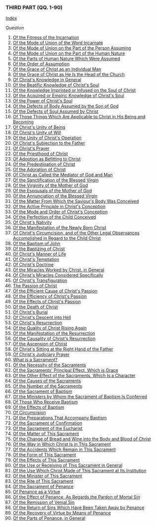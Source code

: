 

### THIRD PART (QQ. 1-90)

[Index](index.html)

Question
1. [Of the Fitness of the Incarnation](./books/Summa%20Theologica/01.%20Incarnation%20(26)/01.%20General%20(3)/01.%20Fitness%20of%20the%20Incarnation.md)
2. [Of the Mode of Union of the Word Incarnate](./books/Summa%20Theologica/01.%20Incarnation%20(26)/01.%20General%20(3)/02.%20Mode%20of%20Union%20of%20the%20Word%20Incarnate.md)
3. [Of the Mode of Union on the Part of the Person Assuming](./books/Summa%20Theologica/01.%20Incarnation%20(26)/01.%20General%20(3)/03.%20Mode%20of%20Union%20on%20the%20Part%20of%20the%20Person%20Assuming.md)
4. [Of the Mode of Union on the Part of the Human Nature](./books/Summa%20Theologica/01.%20Incarnation%20(26)/04.%20Nature%20(12)/04.%20Mode%20of%20Union%20on%20the%20Part%20of%20the%20Human%20Nature.md)
5. [Of the Parts of Human Nature Which Were Assumed](./books/Summa%20Theologica/01.%20Incarnation%20(26)/04.%20Nature%20(12)/05.%20Parts%20of%20Human%20Nature%20Which%20Were%20Assumed.md)
6. [Of the Order of Assumption](./books/Summa%20Theologica/01.%20Incarnation%20(26)/04.%20Nature%20(12)/06.%20Order%20of%20Assumption.md)
7. [Of the Grace of Christ as an Individual Man](./books/Summa%20Theologica/01.%20Incarnation%20(26)/04.%20Nature%20(12)/07.%20Grace%20of%20Christ%20as%20an%20Individual%20Man.md)
8. [Of the Grace of Christ as He Is the Head of the Church](./books/Summa%20Theologica/01.%20Incarnation%20(26)/04.%20Nature%20(12)/08.%20Grace%20of%20Christ,%20as%20He%20Is%20the%20Head%20of%20the%20Church.md)
9. [Of Christ's Knowledge in General](./books/Summa%20Theologica/01.%20Incarnation%20(26)/04.%20Nature%20(12)/09.%20Christ's%20Knowledge%20in%20General.md)
10. [Of the Beatific Knowledge of Christ's Soul](./books/Summa%20Theologica/01.%20Incarnation%20(26)/04.%20Nature%20(12)/10.%20Beatific%20Knowledge%20of%20Christ's%20Soul.md)
11. [Of the Knowledge Imprinted or Infused on the Soul of Christ](./books/Summa%20Theologica/01.%20Incarnation%20(26)/04.%20Nature%20(12)/11.%20Knowledge%20Imprinted%20or%20Infused%20in%20the%20Soul%20of%20Christ.md)
12. [Of the Acquired or Empiric Knowledge of Christ's Soul](./books/Summa%20Theologica/01.%20Incarnation%20(26)/04.%20Nature%20(12)/12.%20Acquired%20or%20Empiric%20Knowledge%20of%20Christ's%20Soul.md)
13. [Of the Power of Christ's Soul](./books/Summa%20Theologica/01.%20Incarnation%20(26)/04.%20Nature%20(12)/13.%20Power%20of%20Christ's%20Soul.md)
14. [Of the Defects of Body Assumed by the Son of God](./books/Summa%20Theologica/01.%20Incarnation%20(26)/04.%20Nature%20(12)/14.%20Defects%20of%20Body%20Assumed%20by%20the%20Son%20of%20God.md)
15. [Of the Defects of Soul Assumed by Christ](./books/Summa%20Theologica/01.%20Incarnation%20(26)/04.%20Nature%20(12)/15.%20Defects%20of%20Soul%20Assumed%20by%20Christ.md)
16. [Of Those Things Which Are Applicable to Christ in His Being and Becoming](./books/Summa%20Theologica/01.%20Incarnation%20(26)/16.%20Consequences%20(11)/16.%20Those%20Things%20Which%20Are%20Applicable%20to%20Christ%20in%20His%20Being%20and%20Becoming.md)
17. [Of Christ's Unity of Being](./books/Summa%20Theologica/01.%20Incarnation%20(26)/16.%20Consequences%20(11)/17.%20Christ's%20Unity%20of%20Being.md)
18. [Of Christ's Unity of Will](./books/Summa%20Theologica/01.%20Incarnation%20(26)/16.%20Consequences%20(11)/18.%20Christ's%20Unity%20of%20Will.md)
19. [Of the Unity of Christ's Operation](./books/Summa%20Theologica/01.%20Incarnation%20(26)/16.%20Consequences%20(11)/19.%20Unity%20of%20Christ's%20Operation.md)
20. [Of Christ's Subjection to the Father](./books/Summa%20Theologica/01.%20Incarnation%20(26)/16.%20Consequences%20(11)/20.%20Christ's%20Subjection%20to%20the%20Father.md)
21. [Of Christ's Prayer](./books/Summa%20Theologica/01.%20Incarnation%20(26)/16.%20Consequences%20(11)/21.%20Christ's%20Prayer.md)
22. [Of the Priesthood of Christ](./books/Summa%20Theologica/01.%20Incarnation%20(26)/16.%20Consequences%20(11)/22.%20Priesthood%20of%20Christ.md)
23. [Of Adoption as Befitting to Christ](./books/Summa%20Theologica/01.%20Incarnation%20(26)/16.%20Consequences%20(11)/23.%20Adoption%20as%20Befitting%20to%20Christ.md)
24. [Of the Predestination of Christ](./books/Summa%20Theologica/01.%20Incarnation%20(26)/16.%20Consequences%20(11)/24.%20Predestination%20of%20Christ.md)
25. [Of the Adoration of Christ](./books/Summa%20Theologica/01.%20Incarnation%20(26)/16.%20Consequences%20(11)/25.%20Adoration%20of%20Christ.md)
26. [Of Christ as Called the Mediator of God and Man](./books/Summa%20Theologica/01.%20Incarnation%20(26)/16.%20Consequences%20(11)/26.%20Christ%20as%20Called%20the%20Mediator%20of%20God%20and%20Man.md)
27. [Of the Sanctification of the Blessed Virgin](./books/Summa%20Theologica/27.%20The%20Life%20of%20Christ%20(33)/27.%20St.%20Thomas%20and%20the%20Immaculate%20Conception%20(Editorial%20Note).md)
28. [Of the Virginity of the Mother of God](./books/Summa%20Theologica/27.%20The%20Life%20of%20Christ%20(33)/28.%20Virginity%20of%20the%20Mother%20of%20God.md)
29. [Of the Espousals of the Mother of God](./books/Summa%20Theologica/27.%20The%20Life%20of%20Christ%20(33)/29.%20Espousals%20of%20the%20Mother%20of%20God.md)
30. [Of the Annunciation of the Blessed Virgin](./books/Summa%20Theologica/27.%20The%20Life%20of%20Christ%20(33)/30.%20Annunciation%20of%20the%20Blessed%20Virgin.md)
31. [Of the Matter From Which the Saviour's Body Was Conceived](./books/Summa%20Theologica/27.%20The%20Life%20of%20Christ%20(33)/31.%20Matter%20From%20Which%20the%20Saviour's%20Body%20Was%20Conceived.md)
32. [Of the Active Principle in Christ's Conception](./books/Summa%20Theologica/27.%20The%20Life%20of%20Christ%20(33)/32.%20Active%20Principle%20in%20Christ's%20Conception.md)
33. [Of the Mode and Order of Christ's Conception](./books/Summa%20Theologica/27.%20The%20Life%20of%20Christ%20(33)/33.%20Mode%20and%20Order%20of%20Christ's%20Conception.md)
34. [Of the Perfection of the Child Conceived](./books/Summa%20Theologica/27.%20The%20Life%20of%20Christ%20(33)/34.%20Perfection%20of%20the%20Child%20Conceived.md)
35. [Of Christ's Nativity](./books/Summa%20Theologica/27.%20The%20Life%20of%20Christ%20(33)/35.%20Christ's%20Nativity.md)
36. [Of the Manifestation of the Newly Born Christ](./books/Summa%20Theologica/27.%20The%20Life%20of%20Christ%20(33)/36.%20Manifestation%20of%20the%20Newly%20Born%20Christ.md)
37. [Of Christ's Circumcision, and of the Other Legal Observances Accomplished in Regard to the Child Christ](./books/Summa%20Theologica/27.%20The%20Life%20of%20Christ%20(33)/37.%20Christ's%20Circumcision,%20and%20of%20the%20Other%20Legal%20Observances%20Accomplished%20in%20Regard%20to%20the%20Child%20Christ.md)
38. [Of the Baptism of John](./books/Summa%20Theologica/27.%20The%20Life%20of%20Christ%20(33)/38.%20Baptism%20of%20John.md)
39. [Of the Baptizing of Christ](./books/Summa%20Theologica/27.%20The%20Life%20of%20Christ%20(33)/39.%20Baptizing%20of%20Christ.md)
40. [Of Christ's Manner of Life](./books/Summa%20Theologica/27.%20The%20Life%20of%20Christ%20(33)/40.%20Christ's%20Manner%20of%20Life.md)
41. [Of Christ's Temptation](./books/Summa%20Theologica/27.%20The%20Life%20of%20Christ%20(33)/41.%20Christ's%20Temptation.md)
42. [Of Christ's Doctrine](./books/Summa%20Theologica/27.%20The%20Life%20of%20Christ%20(33)/42.%20Christ's%20Doctrine.md)
43. [Of the Miracles Worked by Christ, in General](./books/Summa%20Theologica/27.%20The%20Life%20of%20Christ%20(33)/43.%20Miracles%20Worked%20by%20Christ,%20in%20General.md)
44. [Of Christ's Miracles Considered Specifically](./books/Summa%20Theologica/27.%20The%20Life%20of%20Christ%20(33)/44.%20(Christ's)%20Miracles%20Considered%20Specifically.md)
45. [Of Christ's Transfiguration](./books/Summa%20Theologica/27.%20The%20Life%20of%20Christ%20(33)/45.%20Christ's%20Transfiguration.md)
46. [The Passion of Christ](./books/Summa%20Theologica/27.%20The%20Life%20of%20Christ%20(33)/46.%20Passion%20of%20Christ.md)
47. [Of the Efficient Cause of Christ's Passion](./books/Summa%20Theologica/27.%20The%20Life%20of%20Christ%20(33)/47.%20Efficient%20Cause%20of%20Christ's%20Passion.md)
48. [Of the Efficiency of Christ's Passion](./books/Summa%20Theologica/27.%20The%20Life%20of%20Christ%20(33)/48.%20Efficiency%20of%20Christ's%20Passion.md)
49. [Of the Effects of Christ's Passion](./books/Summa%20Theologica/27.%20The%20Life%20of%20Christ%20(33)/49.%20Effects%20of%20Christ's%20Passion.md)
50. [Of the Death of Christ](./books/Summa%20Theologica/27.%20The%20Life%20of%20Christ%20(33)/50.%20Death%20of%20Christ.md)
51. [Of Christ's Burial](./books/Summa%20Theologica/27.%20The%20Life%20of%20Christ%20(33)/51.%20Christ's%20Burial.md)
52. [Of Christ's Descent into Hell](./books/Summa%20Theologica/27.%20The%20Life%20of%20Christ%20(33)/52.%20Christ's%20Descent%20Into%20Hell.md)
53. [Of Christ's Resurrection](./books/Summa%20Theologica/27.%20The%20Life%20of%20Christ%20(33)/53.%20Christ's%20Resurrection.md)
54. [Of the Quality of Christ Rising Again](./books/Summa%20Theologica/27.%20The%20Life%20of%20Christ%20(33)/54.%20Quality%20of%20Christ%20Rising%20Again.md)
55. [Of the Manifestation of the Resurrection](./books/Summa%20Theologica/27.%20The%20Life%20of%20Christ%20(33)/55.%20Manifestation%20of%20the%20Resurrection.md)
56. [Of the Causality of Christ's Resurrection](./books/Summa%20Theologica/27.%20The%20Life%20of%20Christ%20(33)/56.%20Causality%20of%20Christ's%20Resurrection.md)
57. [Of the Ascension of Christ](./books/Summa%20Theologica/27.%20The%20Life%20of%20Christ%20(33)/57.%20Ascension%20of%20Christ.md)
58. [Of Christ's Sitting at the Right Hand of the Father](./books/Summa%20Theologica/27.%20The%20Life%20of%20Christ%20(33)/58.%20Christ's%20Sitting%20at%20the%20Right%20Hand%20of%20the%20Father.md)
59. [Of Christ's Judiciary Prayer](./books/Summa%20Theologica/27.%20The%20Life%20of%20Christ%20(33)/59.%20Christ's%20Judiciary%20Power.md)
60. [What is a Sacrament?](./books/Summa%20Theologica/60.%20Sacraments%20(31)/60.%20Sacraments%20in%20General%20(6)/60.%20What%20Is%20a%20Sacrament?.md)
61. [Of the Necessity of the Sacraments](./books/Summa%20Theologica/60.%20Sacraments%20(31)/60.%20Sacraments%20in%20General%20(6)/61.%20Necessity%20of%20the%20Sacraments.md)
62. [Of the Sacraments' Principal Effect, Which is Grace](./books/Summa%20Theologica/60.%20Sacraments%20(31)/60.%20Sacraments%20in%20General%20(6)/62.%20Sacraments'%20Principal%20Effect,%20Which%20Is%20Grace.md)
63. [Of the Other Effect of the Sacraments, Which Is a Character](./books/Summa%20Theologica/60.%20Sacraments%20(31)/60.%20Sacraments%20in%20General%20(6)/63.%20Other%20Effect%20of%20the%20Sacraments,%20Which%20Is%20a%20Character.md)
64. [Of the Causes of the Sacraments](./books/Summa%20Theologica/60.%20Sacraments%20(31)/60.%20Sacraments%20in%20General%20(6)/64.%20Causes%20of%20the%20Sacraments.md)
65. [Of the Number of the Sacraments](./books/Summa%20Theologica/60.%20Sacraments%20(31)/60.%20Sacraments%20in%20General%20(6)/65.%20Number%20of%20the%20Sacraments.md)
66. [Of the Sacrament of Baptism](./books/Summa%20Theologica/60.%20Sacraments%20(31)/66.%20Baptism%20(6)/66.%20Sacrament%20of%20Baptism.md)
67. [Of the Ministers by Whom the Sacrament of Baptism Is Conferred](./books/Summa%20Theologica/60.%20Sacraments%20(31)/66.%20Baptism%20(6)/67.%20Ministers%20by%20Whom%20the%20Sacrament%20of%20Baptism%20Is%20Conferred.md)
68. [Of Those Who Receive Baptism](./books/Summa%20Theologica/60.%20Sacraments%20(31)/66.%20Baptism%20(6)/68.%20Those%20Who%20Receive%20Baptism.md)
69. [Of the Effects of Baptism](./books/Summa%20Theologica/60.%20Sacraments%20(31)/66.%20Baptism%20(6)/69.%20Effects%20of%20Baptism.md)
70. [Of Circumcision](./books/Summa%20Theologica/60.%20Sacraments%20(31)/66.%20Baptism%20(6)/70.%20Circumcision.md)
71. [Of the Preparations That Accompany Baptism](./books/Summa%20Theologica/60.%20Sacraments%20(31)/66.%20Baptism%20(6)/71.%20Preparations%20that%20Accompany%20Baptism.md)
72. [Of the Sacrament of Confirmation](./books/Summa%20Theologica/60.%20Sacraments%20(31)/72.%20Confirmation;%20of%20the%20Sacrament%20of%20Confirmation.md)
73. [Of the Sacrament of the Eucharist](./books/Summa%20Theologica/60.%20Sacraments%20(31)/73.%20Eucharist%20(11)/73.%20Sacrament%20of%20the%20Eucharist.md)
74. [Of the Matter of This Sacrament](./books/Summa%20Theologica/60.%20Sacraments%20(31)/73.%20Eucharist%20(11)/74.%20Matter%20of%20This%20Sacrament.md)
75. [Of the Change of Bread and Wine into the Body and Blood of Christ](./books/Summa%20Theologica/60.%20Sacraments%20(31)/73.%20Eucharist%20(11)/75.%20Change%20of%20Bread%20and%20Wine%20Into%20the%20Body%20and%20Blood%20of%20Christ.md)
76. [Of the Way in Which Christ Is in This Sacrament](./books/Summa%20Theologica/60.%20Sacraments%20(31)/73.%20Eucharist%20(11)/76.%20Way%20in%20Which%20Christ%20Is%20in%20This%20Sacrament.md)
77. [Of the Accidents Which Remain in This Sacrament](./books/Summa%20Theologica/60.%20Sacraments%20(31)/73.%20Eucharist%20(11)/77.%20Accidents%20Which%20Remain%20in%20This%20Sacrament.md)
78. [Of the Form of This Sacrament](./books/Summa%20Theologica/60.%20Sacraments%20(31)/73.%20Eucharist%20(11)/78.%20Form%20of%20This%20Sacrament.md)
79. [Of the Effects of This Sacrament](./books/Summa%20Theologica/60.%20Sacraments%20(31)/73.%20Eucharist%20(11)/79.%20Effects%20of%20This%20Sacrament.md)
80. [Of the Use or Receiving of This Sacrament in General](./books/Summa%20Theologica/60.%20Sacraments%20(31)/73.%20Eucharist%20(11)/80.%20Use%20or%20Receiving%20of%20This%20Sacrament%20in%20General.md)
81. [Of the Use Which Christ Made of This Sacrament at Its Institution](./books/Summa%20Theologica/60.%20Sacraments%20(31)/73.%20Eucharist%20(11)/81.%20Use%20Which%20Christ%20Made%20of%20This%20Sacrament%20at%20Its%20Institution.md)
82. [Of the Minister of This Sacrament](./books/Summa%20Theologica/60.%20Sacraments%20(31)/73.%20Eucharist%20(11)/82.%20Minister%20of%20This%20Sacrament.md)
83. [Of the Rite of This Sacrament](./books/Summa%20Theologica/60.%20Sacraments%20(31)/73.%20Eucharist%20(11)/83.%20Rite%20of%20This%20Sacrament.md)
84. [Of the Sacrament of Penance](./books/Summa%20Theologica/60.%20Sacraments%20(31)/84.%20Penance%20(7)/84.%20Sacrament%20of%20Penance.md)
85. [Of Penance as a Virtue](./books/Summa%20Theologica/60.%20Sacraments%20(31)/84.%20Penance%20(7)/85.%20Penance%20as%20a%20Virtue.md)
86. [Of the Effect of Penance, As Regards the Pardon of Mortal Sin](./books/Summa%20Theologica/60.%20Sacraments%20(31)/84.%20Penance%20(7)/86.%20Effect%20of%20Penance,%20as%20Regards%20the%20Pardon%20of%20Mortal%20Sin.md)
87. [Of the Remission of Venial Sin](./books/Summa%20Theologica/60.%20Sacraments%20(31)/84.%20Penance%20(7)/87.%20Remission%20of%20Venial%20Sin.md)
88. [Of the Return of Sins Which Have Been Taken Away by Penance](./books/Summa%20Theologica/60.%20Sacraments%20(31)/84.%20Penance%20(7)/88.%20Return%20of%20Sins%20Which%20Have%20Been%20Taken%20Away%20by%20Penance.md)
89. [Of the Recovery of Virtue by Means of Penance](./books/Summa%20Theologica/60.%20Sacraments%20(31)/84.%20Penance%20(7)/89.%20Recovery%20of%20Virtue%20by%20Means%20of%20Penance.md)
90. [Of the Parts of Penance, in General](./books/Summa%20Theologica/60.%20Sacraments%20(31)/84.%20Penance%20(7)/90.%20Parts%20of%20Penance,%20in%20General.md)
